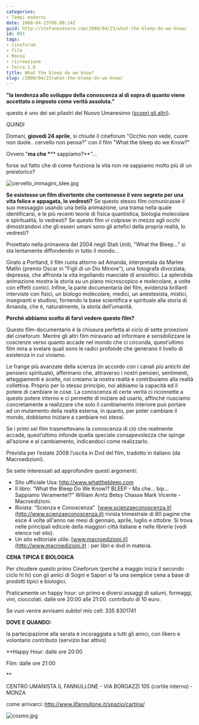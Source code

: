 ```yaml
---
categories:
- Tempi moderni
date: 2008-04-23T06:08:24Z
guid: http://stefanocecere.com/2008/04/23/what-the-bleep-do-we-know/
id: 891
tags:
- cineforum
- film
- Monza
- ricreazione
- Terra 2.0
title: What the bleep do we know?
slug: /2008/04/23/what-the-bleep-do-we-know/
---
```


**"la tendenza allo sviluppo della conoscenza al di sopra di quanto viene accettato o imposto come verità assoluta."**
  
questo è uno dei sei pilastri del Nuovo Umanesimo ([scopri gli altri](http://stefanocecere.com/nuovo-umanesimo/)).

QUINDI

Domani, **giovedì 24 aprile**, si chiude il cineforum "Occhio non vede, cuore non duole.. cervello non pensa?" con il film "What the bleep do we Know?"
  
Ovvero "**ma che \***** sappiamo?**"…
  
forse sul fatto che di come funziona la vita non ne sappiamo molto più di un preistorico?

![cervello_immagini_idee.jpg](http://stefanocecere.com/wp-content/uploads/sites/3/2008/04/cervello_immagini_idee.jpg)

**Se esistesse un film divertente che contenesse il vero segreto per una vita felice e appagata, lo vedresti?** Se questo stesso film comunicasse il suo messaggio usando una bella animazione, una trama nella quale identificarsi, e le più recenti teorie di fisica quantistica, biologia molecolare e spiritualità, lo vedresti? Se questo film vi colpisse in mezzo agli occhi dimostrandovi che gli esseri umani sono gli artefici della propria realtà, lo vedresti?
  
Proiettato nella primavera del 2004 negli Stati Uniti, "What the Bleep…" si sta lentamente diffondendo in tutto il mondo…
  
Girato a Portland, il film ruota attorno ad Amanda, interpretata da Marlee Matlin (premio Oscar in "Figli di un Dio Minore"), una fotografa divorziata, depressa, che affronta la vita ingollando manciate di ansiolitici. La splendida animazione mostra la storia su un piano microscopico e molecolare, a volte con effetti comici. Infine, la parte documentaria del film, evidenzia brillanti interviste con fisici, un biologo molecolare, medici, un anestesista, mistici, insegnanti e studiosi, fornendo la base scientifica e spirituale alla storia di Amanda, che è, naturalmente, la storia dell’umanità.

**Perché abbiamo scelto di farvi vedere questo film?**

Questo film-documentario è la chiusura perfetta al ciclo di sette proiezioni del cineforum. Mentre gli altri film miravano ad informare e sensibilizzare le coscienze verso quanto accade nel mondo che ci circonda, quest’ultimo film mira a svelare quali sono le radici profonde che generano il livello di esistenza in cui viviamo.
  
Le frange più avanzate della scienza (in accordo con i canali più antichi del pensiero spirituale), affermano che, attraverso i nostri pensieri, sentimenti, atteggiamenti e scelte, noi creiamo la nostra realtà e contribuiamo alla realtà collettiva. Proprio per lo stesso principio, noi abbiamo la capacità ed il potere di cambiare le cose. La conoscenza di certe verità ci riconnette a questo potere interno e ci permette di iniziare ad usarlo, affinché riusciamo concretamente a realizzare che solo il cambiamento interiore può portare ad un mutamento della realtà esterna, in quanto, per poter cambiare il mondo, dobbiamo iniziare a cambiare noi stessi.
  
Se i primi sei film trasmettevano la conoscenza di ciò che realmente accade, quest’ultimo infonde quella speciale consapevolezza che spinge all’azione e al cambiamento, indicandoci come realizzarlo.

Prevista per l’estate 2008 l’uscita in Dvd del film, tradotto in italiano (da Macroedizioni).

Se siete interessati ad approfondire questi argomenti:

- Sito ufficiale Usa: <http://www.whatthebleep.com>
- Il libro: “What the Bleep Do We Know!? BLEEP - Ma che… bip… Sappiamo Veramente!?” William Arntz Betsy Chasse Mark Vicente - Macroedizioni.
- Rivista: “Scienza e Conoscenza”  [www.scienzaeconoscenza.it](http://www.scienzaeconoscenza.it) rivista trimestrale di 80 pagine che esce 4 volte all'anno nei mesi di gennaio, aprile, luglio e ottobre. Si trova nelle principali edicole della maggiori città italiane e nelle librerie (vedi elenco nel sito).
- Un sito editoriale utile: [www.macroedizioni.it](http://www.macroedizioni.it) : per libri e dvd in materia.

**CENA TIPICA E BIOLOGICA**

Per chiudere questo primo Cineforum (perché a maggio inizia il secondo ciclo hi hi) con gli amici di Sogni e Sapori si fa una semplice cena a base di prodotti tipici e biologici.
  
Praticamente un happy hour: un primo e diversi assaggi di salumi, formaggi, vini, cioccolati. dalle ore 20:00 alle 21:00. contributo di 10 euro.
  
Se vuoi venire avvisami subito! mio cell: 335 8301741

**DOVE E QUANDO:**

la partecipazione alla serata è incoraggiata a tutti gli amici, con libero e volontario contributo (servizio bar attivo)

**Happy Hour: dalle ore 20:00
  
Film: dalle ore 21:00
  
** 
  
CENTRO UMANISTA IL FANNULLONE - VIA BORGAZZI 105 (cortile interno) - MONZA
  
come arrivarci: <http://www.ilfannullone.it/spazio/cartina/>

![cosmo.jpg](http://stefanocecere.com/wp-content/uploads/sites/3/2008/04/cosmo.jpg)